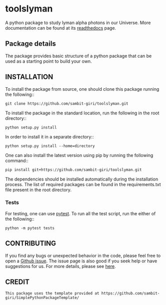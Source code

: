 # toolslyman

A python package to study lyman alpha photons in our Universe. More documentation can be found at its [readthedocs](https://toolslyman.readthedocs.io/) page.

## Package details

The package provides basic structure of a python package that can be used as a starting point to build your own.

## INSTALLATION

To install the package from source, one should clone this package running the following::

    git clone https://github.com/sambit-giri/toolslyman.git

To install the package in the standard location, run the following in the root directory::

    python setup.py install

In order to install it in a separate directory::

    python setup.py install --home=directory

One can also install the latest version using pip by running the following command::

    pip install git+https://github.com/sambit-giri/toolslyman.git

The dependencies should be installed automatically during the installation process. The list of required packages can be found in the requirements.txt file present in the root directory.

### Tests

For testing, one can use [pytest](https://docs.pytest.org/en/stable/). To run all the test script, run the either of the following::

    python -m pytest tests
    
## CONTRIBUTING

If you find any bugs or unexpected behavior in the code, please feel free to open a [Github issue](https://github.com/sambit-giri/toolslyman/issues). The issue page is also good if you seek help or have suggestions for us. For more details, please see [here](https://toolslyman.readthedocs.io/contributing.html).

## CREDIT


    This package uses the template provided at https://github.com/sambit-giri/SimplePythonPackageTemplate/ 
    
